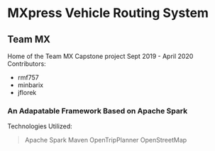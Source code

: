 # MXpress Vehicle Routing System
## Team MX

Home of the Team MX Capstone project
Sept 2019 - April 2020
Contributors:
- rmf757
- minbarix
- jflorek

### An Adapatable Framework Based on Apache Spark
Technologies Utilized:
> Apache Spark
> Maven 
> OpenTripPlanner
> OpenStreetMap



